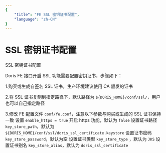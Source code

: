 ```yaml
---
{
    "title": "FE SSL 密钥证书配置",
    "language": "zh-CN"
}
---
```


<!--
Licensed to the Apache Software Foundation (ASF) under one
or more contributor license agreements.  See the NOTICE file
distributed with this work for additional information
regarding copyright ownership.  The ASF licenses this file
to you under the Apache License, Version 2.0 (the
"License"); you may not use this file except in compliance
with the License.  You may obtain a copy of the License at

  http://www.apache.org/licenses/LICENSE-2.0

Unless required by applicable law or agreed to in writing,
software distributed under the License is distributed on an
"AS IS" BASIS, WITHOUT WARRANTIES OR CONDITIONS OF ANY
KIND, either express or implied.  See the License for the
specific language governing permissions and limitations
under the License.
-->

# SSL 密钥证书配置

SSL 密钥证书配置

Doris FE 接口开启 SSL 功能需要配置密钥证书，步骤如下：

1.购买或生成自签名 SSL 证书，生产环境建议使用 CA 颁发的证书

2.将 SSL 证书复制到指定路径下，默认路径为 `${DORIS_HOME}/conf/ssl/`，用户也可以自己指定路径

3.修改 FE 配置文件 `conf/fe.conf`，注意以下参数与购买或生成的 SSL 证书保持一致
    设置 `enable_https = true` 开启 https 功能，默认为 `false`
    设置证书路径 `key_store_path`，默认为 `${DORIS_HOME}/conf/ssl/doris_ssl_certificate.keystore`
    设置证书密码 `key_store_password`，默认为空
    设置证书类型 `key_store_type` ，默认为 `JKS`
    设置证书别名 `key_store_alias`，默认为 `doris_ssl_certificate`
